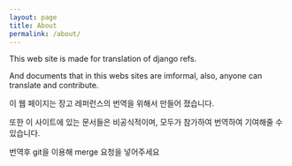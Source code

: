 ```yaml
---
layout: page
title: About
permalink: /about/
---
```


This web site is made for translation of django refs.
 
And documents that in this webs sites are imformal, also, anyone can translate and contribute.
  
이 웹 페이지는 장고 레퍼런스의 번역을 위해서 만들어 졌습니다.

또한 이 사이트에 있는 문서들은 비공식적이며, 모두가 참가하여 번역하여 기여해줄 수 있습니다.
  
번역후  git을 이용해 merge 요청을 넣어주세요
